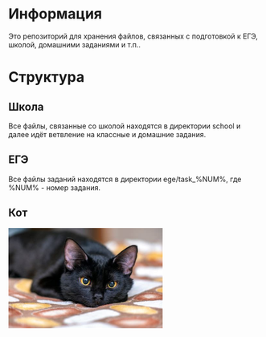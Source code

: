 # Информация
Это репозиторий для хранения файлов, связанных с подготовкой к ЕГЭ, школой, домашними заданиями и т.п..

# Структура
## Школа
Все файлы, связанные со школой находятся в директории school и далее идёт ветвление на классные и домашние задания.

## ЕГЭ
Все файлы заданий находятся в директории ege/task_%NUM%, где %NUM% - номер задания.

## Кот
<img src="useless_files/cat.jpg" height="200">